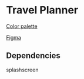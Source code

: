 # Travel Planner

[Color palette](https://coolors.co/palette/10002b-240046-3c096c-5a189a-7b2cbf-9d4edd-c77dff-e0aaff)

[Figma](https://www.figma.com/files/team/1217091695652207309/Travel-Planner?fuid=1164128423246036508)


## Dependencies

splashscreen

